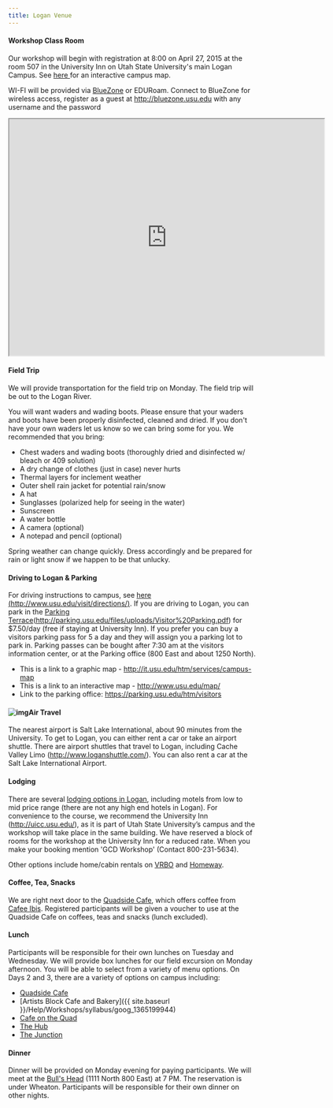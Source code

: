```yaml
---
title: Logan Venue
---
```


#### Workshop Class Room

Our workshop will begin with registration at 8:00 on April 27, 2015 at the room 507 in the University Inn on Utah State University's main Logan Campus. See [here ](http://www.usu.edu/map/index.cfm?id=52)for an interactive campus map.

WI-FI will be provided via [BlueZone](https://bluezone.usu.edu/) or EDURoam. Connect to BlueZone for wireless access, register as a guest at http://bluezone.usu.edu with  any username and the password

<iframe src="https://www.google.com/maps/d/embed?mid=1DI5Z3CgQDY079B43QUD3GkfTdTA" width="640" height="480"></iframe>

#### Field Trip

We will provide transportation for the field trip on Monday. The field trip will be out to the Logan River. 

You will want waders and wading boots. Please ensure that your waders and boots have been properly disinfected, cleaned and dried. If you don't have your own waders let us know so we can bring some for you. We recommended that you bring:

- Chest waders and wading boots (thoroughly dried and disinfected w/ bleach or 409 solution)
- A dry change of clothes (just in case) never hurts 
- Thermal layers for inclement weather
- Outer shell rain jacket for potential rain/snow
- A hat
- Sunglasses (polarized help for seeing in the water)
- Sunscreen
- A water bottle
- A camera (optional)
- A notepad and pencil (optional)

Spring weather can change quickly. Dress accordingly and be prepared for rain or light snow if we happen to be that unlucky.

#### Driving to Logan & Parking

For driving instructions to campus, see [here (http://www.usu.edu/visit/directions/)](http://www.usu.edu/visit/directions/). If you are driving to Logan, you can park in the [Parking Terrace](http://parking.usu.edu/files/uploads/Visitor%20Parking.pdf)(<http://parking.usu.edu/files/uploads/Visitor%20Parking.pdf>) for $7.50/day (free if staying at University Inn).  If you prefer you can buy a visitors parking pass for 5 a day and they will assign you a parking lot to park in.  Parking passes can be bought after 7:30 am at the visitors information center, or at the Parking office (800 East and about 1250 North).

- This is a link to a graphic map - <http://it.usu.edu/htm/services/campus-map>
- This is a link to an interactive map - <http://www.usu.edu/map/>
- Link to the parking office: <https://parking.usu.edu/htm/visitors>

#### ![img](https://mail.google.com/mail/images/cleardot.gif)Air Travel

The nearest airport is Salt Lake International, about 90 minutes from the University.  To get to Logan, you can either rent a car or take an airport shuttle.  There are airport shuttles that travel to Logan, including Cache Valley Limo (<http://www.loganshuttle.com/>).  You can also rent a car at the Salt Lake International Airport.

#### Lodging

There are several [lodging options in Logan](http://www.tripadvisor.com/SmartDeals-g57049-Logan_Utah-Hotel-Deals.html), including motels from low to mid price range (there are not any high end hotels in Logan).  For convenience to the course, we recommend the University Inn (<http://uicc.usu.edu/>), as it is part of Utah State University’s campus and the workshop will take place in the same building. We have reserved a block of rooms for the workshop at the University Inn for a reduced rate. When you make your booking mention 'GCD Workshop' (Contact 800-231-5634).

Other options include home/cabin rentals on [VRBO](http://www.vrbo.com/vacation-rentals/usa/utah/logan?from-date=2014-04-28&to-date=2014-05-03) and [Homeway](http://www.homeaway.com/vacation-rental/p340210vb#amenities).

#### Coffee, Tea, Snacks

We are right next door to the [Quadside Cafe](http://www.usu.edu/dining/htm/the-quadside-cafe), which offers coffee from [Cafee Ibis](https://caffeibis.com/). Registered participants will be given a voucher to use at the Quadside Cafe on coffees, teas and snacks (lunch excluded). 

#### Lunch

Participants will be responsible for their own lunches on Tuesday and Wednesday. We will provide box lunches for our field excursion on Monday afternoon. You will be able to select from a variety of menu options. On Days 2 and 3, there are a variety of options on campus including:

- [Quadside Cafe](http://www.usu.edu/dining/htm/the-quadside-cafe)
- [Artists Block Cafe and Bakery]({{ site.baseurl }}/Help/Workshops/syllabus/goog_1365199944)
- [Cafe on the Quad](http://usu.edu/dining/htm/cafe-on-the-quad)
- [The Hub](http://usu.edu/dining/htm/the-hub)
- [The Junction](http://usu.edu/dining/htm/the-junction)

#### Dinner

Dinner will be provided on Monday evening for paying participants. We will meet at the [Bull's Head](http://www.bullsheadusu.com/location.html) (1111 North 800 East) at 7 PM. The reservation is under Wheaton. Participants will be responsible for their own dinner on other nights.

